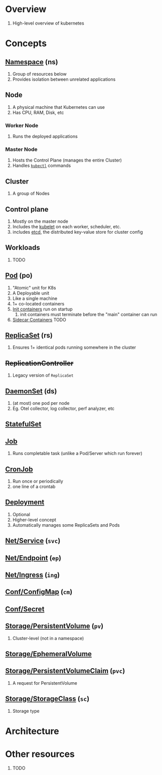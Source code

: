 # Overview
1. High-level overview of kubernetes

# Concepts

## [Namespace](https://kubernetes.io/docs/concepts/overview/working-with-objects/namespaces/) (ns)
1. Group of resources below
1. Provides isolation between unrelated applications


## Node
1. A physical machine that Kubernetes can use
1. Has CPU, RAM, Disk, etc

### Worker Node
1. Runs the deployed applications

### Master Node
1. Hosts the Control Plane (manages the entire Cluster)
1. Handles [`kubectl`](https://kubernetes.io/docs/reference/kubectl/) commands


## Cluster
1. A group of Nodes


## Control plane
1. Mostly on the master node
1. Includes the [kubelet](https://kubernetes.io/docs/reference/command-line-tools-reference/kubelet/) on each worker, scheduler, etc.
1. includes [etcd](https://etcd.io/), the distributed key-value store for cluster config


## Workloads
1. TODO

## [Pod](https://kubernetes.io/docs/concepts/workloads/pods/) (po)
1. "Atomic" unit for K8s
1. A Deployable unit
1. Like a single machine
1. 1+ co-located containers
1. [Init containers](https://kubernetes.io/docs/concepts/workloads/pods/init-containers/) run on startup
    1. init containers must terminate before the "main" container can run
1. [Sidecar Containers](https://kubernetes.io/docs/concepts/workloads/pods/sidecar-containers/) TODO


## [ReplicaSet](https://kubernetes.io/docs/concepts/workloads/controllers/replicaset/) (rs)
1. Ensures 1+ identical pods running somewhere in the cluster


## ~~ReplicationController~~
1. Legacy version of `ReplicaSet`


## [DaemonSet](https://kubernetes.io/docs/concepts/workloads/controllers/daemonset/) (ds)
1. (at most) one pod per node
1. Eg. Otel collector, log collector, perf analyzer, etc


## [StatefulSet](https://kubernetes.io/docs/concepts/workloads/controllers/replicaset/)


## [Job](https://kubernetes.io/docs/concepts/workloads/controllers/job/)
1. Runs completable task (unlike a Pod/Server which run forever)


## [CronJob](https://kubernetes.io/docs/concepts/workloads/controllers/cron-jobs/)
1. Run once or periodically
1. one line of a crontab


## [Deployment](https://kubernetes.io/docs/concepts/workloads/controllers/deployment/)
1. Optional
1. Higher-level concept
1. Automatically manages some ReplicaSets and Pods


## [Net/Service](TODO) (`svc`)


## [Net/Endpoint](TODO) (`ep`)


## [Net/Ingress](TODO) (`ing`)


## [Conf/ConfigMap](TODO) (`cm`)


## [Conf/Secret](TODO)


## [Storage/PersistentVolume](https://kubernetes.io/docs/concepts/storage/persistent-volumes/) (`pv`)
1. Cluster-level (not in a namespace)


## [Storage/EphemeralVolume](https://kubernetes.io/docs/concepts/storage/ephemeral-volumes/)



## [Storage/PersistentVolumeClaim](https://kubernetes.io/docs/concepts/storage/persistent-volumes/#lifecycle-of-a-volume-and-claim) (`pvc`)
1. A request for PersistentVolume


## [Storage/StorageClass](https://kubernetes.io/docs/concepts/storage/storage-classes/) (`sc`)
1. Storage type



# Architecture



# Other resources
1. TODO
